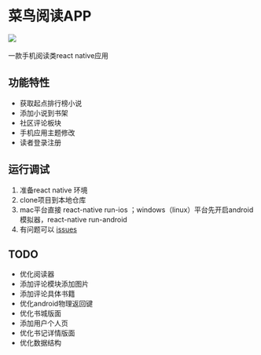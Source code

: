 # 菜鸟阅读APP
![](https://img.shields.io/badge/Download-v1.1.3-orange.svg)<br>  
一款手机阅读类react native应用
## 功能特性
* 获取起点排行榜小说
* 添加小说到书架
* 社区评论板块
* 手机应用主题修改
* 读者登录注册
## 运行调试
1. 准备react native 环境
2. clone项目到本地仓库
3. mac平台直接 react-native run-ios ；windows（linux）平台先开启android模拟器，react-native run-android
4. 有问题可以 [issues](https://github.com/zhang1024899756/clumsy_bird_read/issues)
## TODO
* 优化阅读器
* 添加评论模块添加图片
* 添加评论具体书籍
* 优化android物理返回键
* 优化书城版面
* 添加用户个人页
* 优化书记详情版面
* 优化数据结构

